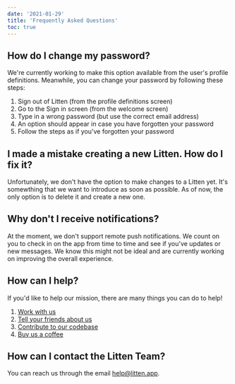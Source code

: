 ```yaml
---
date: '2021-01-29'
title: 'Frequently Asked Questions'
toc: true
---
```


## How do I change my password?

We're currently working to make this option available from the user's profile
definitions. Meanwhile, you can change your password by following these steps:

1. Sign out of Litten (from the profile definitions screen)
1. Go to the Sign in screen (from the welcome screen)
1. Type in a wrong password (but use the correct email address)
1. An option should appear in case you have forgotten your password
1. Follow the steps as if you've forgotten your password

## I made a mistake creating a new Litten. How do I fix it?

Unfortunately, we don't have the option to make changes to a Litten yet. It's
somewthing that we want to introduce as soon as possible. As of now, the only
option is to delete it and create a new one.

## Why don't I receive notifications?

At the moment, we don't support remote push notifications. We count on you to
check in on the app from time to time and see if you've updates or new messages.
We know this might not be ideal and are currently working on improving the
overall experience.

## How can I help?

If you'd like to help our mission, there are many things you can do to help!

1. [Work with us][work]
1. [Tell your friends about us][share]
1. [Contribute to our codebase][code]
1. [Buy us a coffee][coffee]

## How can I contact the Litten Team?

You can reach us through the email [help@litten.app][helpmail].

<!-- References -->

[code]: https://github.com/joaocarmo/litten-app
[coffee]: https://www.buymeacoffee.com/litten
[helpmail]: mailto:help@litten.app
[share]: #share
[work]: /join-us
